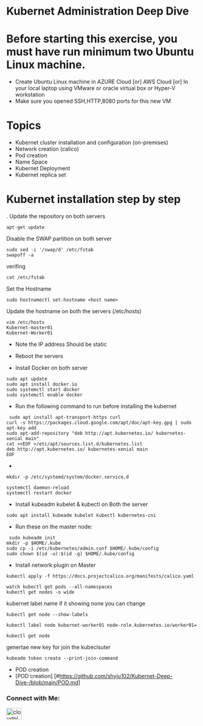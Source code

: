 
# Kubernet Administration Deep Dive 
# Before starting this exercise, you must have run minimum two Ubuntu Linux machine.
-	Create Ubuntu Linux machine in AZURE Cloud [or] AWS Cloud [or] In your local laptop using VMware or oracle virtual box or Hyper-V workstation
-	Make sure you opened SSH,HTTP,8080 ports for this new VM
# Topics 
-	Kubernet cluster installation and configuration (on-premises)
-	Network creation (calico)
-	Pod creation 
-	Name Space 
-	Kubernet Deployment 
-	Kubernet replica set 

# Kubernet installation step by step 
. Update the repository on both servers 
```
apt-get update
```
Disable the SWAP partition on both server 
```
sudo sed -i '/swap/d' /etc/fstab
swapoff -a
```
verifing 
```
cat /etc/fstab
```
Set the Hostname 
```
sudo hostnamectl set-hostname <host name>
```
Update the hostname on both the servers (/etc/hosts)
```
vim /etc/hosts
Kubernet-master01
Kubernet-Worker01
```

- Note the IP address Should be static

- Reboot the servers 


- Install Docker on both server 
```
sudo apt update
sudo apt install docker.io
sudo systemctl start docker
sudo systemctl enable docker
```

- Run the following command to run before installing the kubernet 
```
 sudo apt install apt-transport-https curl
curl -s https://packages.cloud.google.com/apt/doc/apt-key.gpg | sudo apt-key add
sudo apt-add-repository "deb http://apt.kubernetes.io/ kubernetes-xenial main"
cat <<EOF >/etc/apt/sources.list.d/kubernetes.list
deb http://apt.kubernetes.io/ kubernetes-xenial main
EOF
```

-  

```
mkdir -p /etc/systemd/system/docker.service.d

systemctl daemon-reload
systemctl restart docker
```

- Install kubeadm kubelet & kubectl on Both the server 
```
sudo apt install kubeadm kubelet kubectl kubernetes-cni
```


- Run these on the master node: 
```
 sudo kubeadm init
mkdir -p $HOME/.kube
sudo cp -i /etc/kubernetes/admin.conf $HOME/.kube/config
sudo chown $(id -u):$(id -g) $HOME/.kube/config
```

- Install network plugin on Master
```
kubectl apply -f https://docs.projectcalico.org/manifests/calico.yaml

watch kubectl get pods --all-namespaces
kubectl get nodes -o wide
```

kubernet label name if it showing none you can change 
```
kubectl get node --show-labels

kubectl label node kubernet-worker01 node-role.kubernetes.io/worker01=
```

```
kubectl get node
```

genertae new key for join the kubeclsuter 
```
kubeadm token create --print-join-command
```

- POD creation 
- [POD creation] [#https://github.com/shyju102/Kubernet-Deep-Dive-/blob/main/POD.md]

<h3 align="left">Connect with Me:</h3>
<a href="https://linkedin.com/in/Shyjustack" target="blank"><img align="center" src="https://raw.githubusercontent.com/rahuldkjain/github-profile-readme-generator/master/src/images/icons/Social/linked-in-alt.svg" alt="cloudnloud" height="30" width="40" /></a>




